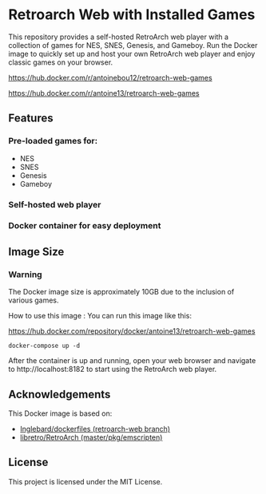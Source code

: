 # Retroarch Web with Installed Games
This repository provides a self-hosted RetroArch web player with a collection of games for NES, SNES, Genesis, and Gameboy. Run the Docker image to quickly set up and host your own RetroArch web player and enjoy classic games on your browser.

https://hub.docker.com/r/antoinebou12/retroarch-web-games

https://hub.docker.com/r/antoine13/retroarch-web-games

## Features
### Pre-loaded games for:
- NES
- SNES
- Genesis
- Gameboy
### Self-hosted web player
### Docker container for easy deployment

## Image Size
### Warning 
The Docker image size is approximately 10GB due to the inclusion of various games.

How to use this image :
You can run this image like this:

https://hub.docker.com/repository/docker/antoine13/retroarch-web-games

```
docker-compose up -d
```

After the container is up and running, open your web browser and navigate to http://localhost:8182 to start using the RetroArch web player.

## Acknowledgements
This Docker image is based on:

- [Inglebard/dockerfiles (retroarch-web branch)](https://github.com/Inglebard/dockerfiles/tree/retroarch-web)
- [libretro/RetroArch (master/pkg/emscripten)](https://github.com/libretro/RetroArch/tree/master/pkg/emscripten)

## License
This project is licensed under the MIT License.
